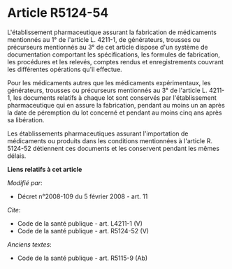 # Article R5124-54

L'établissement pharmaceutique assurant la fabrication de médicaments mentionnés au 1° de l'article L. 4211-1, de
générateurs, trousses ou précurseurs mentionnés au 3° de cet article dispose d'un système de documentation comportant les
spécifications, les formules de fabrication, les procédures et les relevés, comptes rendus et enregistrements couvrant les
différentes opérations qu'il effectue. 

Pour les médicaments autres que les médicaments expérimentaux, les générateurs, trousses ou précurseurs mentionnés au 3° de
l'article L. 4211-1, les documents relatifs à chaque lot sont conservés par l'établissement pharmaceutique qui en assure la
fabrication, pendant au moins un an après la date de péremption du lot concerné et pendant au moins cinq ans après sa
libération. 

Les établissements pharmaceutiques assurant l'importation de médicaments ou produits dans les conditions mentionnées à
l'article R. 5124-52 détiennent ces documents et les conservent pendant les mêmes délais.

**Liens relatifs à cet article**

_Modifié par_:

  - Décret n°2008-109 du 5 février 2008 - art. 11

_Cite_:

  - Code de la santé publique - art. L4211-1 (V)
  - Code de la santé publique - art. R5124-52 (V)

_Anciens textes_:

  - Code de la santé publique - art. R5115-9 (Ab)

